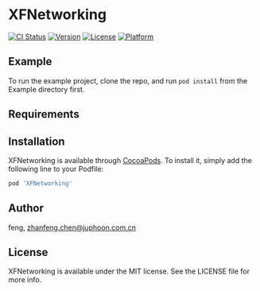 # XFNetworking

[![CI Status](https://img.shields.io/travis/feng/XFNetworking.svg?style=flat)](https://travis-ci.org/feng/XFNetworking)
[![Version](https://img.shields.io/cocoapods/v/XFNetworking.svg?style=flat)](https://cocoapods.org/pods/XFNetworking)
[![License](https://img.shields.io/cocoapods/l/XFNetworking.svg?style=flat)](https://cocoapods.org/pods/XFNetworking)
[![Platform](https://img.shields.io/cocoapods/p/XFNetworking.svg?style=flat)](https://cocoapods.org/pods/XFNetworking)

## Example

To run the example project, clone the repo, and run `pod install` from the Example directory first.

## Requirements

## Installation

XFNetworking is available through [CocoaPods](https://cocoapods.org). To install
it, simply add the following line to your Podfile:

```ruby
pod 'XFNetworking'
```

## Author

feng, zhanfeng.chen@juphoon.com.cn

## License

XFNetworking is available under the MIT license. See the LICENSE file for more info.

